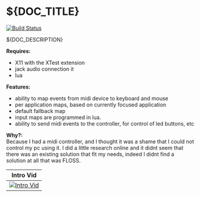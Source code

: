 ${DOC_TITLE}
=======
[![Build Status](https://travis-ci.org/enetheru/midi2input.svg?branch=master)](https://travis-ci.org/enetheru/midi2input)

${DOC_DESCRIPTION}

**Requires:**
  * X11 with the XTest extension
  * jack audio connection it
  * lua

**Features:**
  * ability to map events from midi device to keyboard and mouse
  * per application maps, based on currently focused application
  * default fallback map
  * input maps are programmed in lua.
  * ability to send midi events to the controller, for control of led buttons, etc

**Why?:**<br>
Because I had a midi controller, and I thought it was a shame that I could not control my pc using it. I did a little research online and it didnt seem that there was an existing solution that fit my needs, indeed I didnt find a solution at all that was FLOSS.

| Intro Vid |
| --------- |
| [![Intro Vid](https://img.youtube.com/vi/wr1AqlDXnYI/0.jpg)](http://www.youtube.com/watch?v=wr1AqlDXnYI) | 

